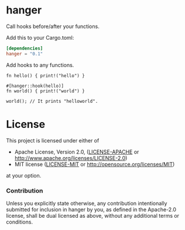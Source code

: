 # hanger

Call hooks before/after your functions.

Add this to your Cargo.toml:

```toml
[dependencies]
hanger = "0.1"
```

Add hooks to any functions.

```
fn hello() { print!("hello") }

#[hanger::hook(hello)]
fn world() { print!("world") }

world(); // It prints "helloworld".
```

# License

This project is licensed under either of

 * Apache License, Version 2.0, ([LICENSE-APACHE](LICENSE-APACHE) or
   http://www.apache.org/licenses/LICENSE-2.0)
 * MIT license ([LICENSE-MIT](LICENSE-MIT) or
   http://opensource.org/licenses/MIT)

at your option.

### Contribution

Unless you explicitly state otherwise, any contribution intentionally submitted
for inclusion in hanger by you, as defined in the Apache-2.0 license, shall be
dual licensed as above, without any additional terms or conditions.
